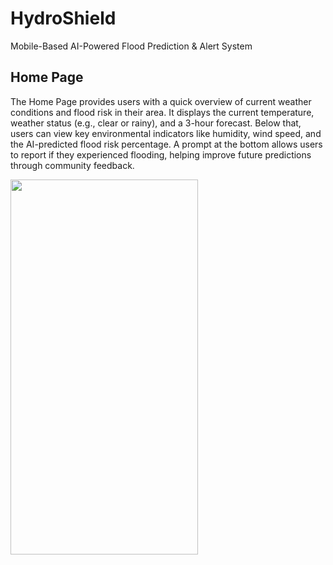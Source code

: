 # HydroShield 

Mobile-Based AI-Powered Flood Prediction & Alert System

## Home Page 
The Home Page provides users with a quick overview of current weather conditions and flood risk in their area. It displays the current temperature, weather status (e.g., clear or rainy), and a 3-hour forecast. Below that, users can view key environmental indicators like humidity, wind speed, and the AI-predicted flood risk percentage. A prompt at the bottom allows users to report if they experienced flooding, helping improve future predictions through community feedback.



<img src="https://github.com/user-attachments/assets/ff8fb706-457a-4dbf-9345-b14a9ff3622c" width="300" height="600">



